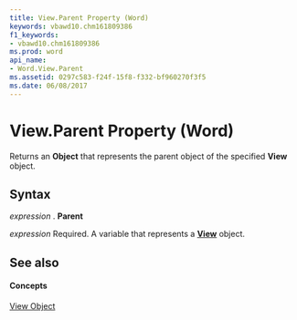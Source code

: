 ```yaml
---
title: View.Parent Property (Word)
keywords: vbawd10.chm161809386
f1_keywords:
- vbawd10.chm161809386
ms.prod: word
api_name:
- Word.View.Parent
ms.assetid: 0297c583-f24f-15f8-f332-bf960270f3f5
ms.date: 06/08/2017
---
```



# View.Parent Property (Word)

Returns an **Object** that represents the parent object of the specified **View** object.


## Syntax

 _expression_ . **Parent**

 _expression_ Required. A variable that represents a **[View](view-object-word.md)** object.


## See also


#### Concepts


[View Object](view-object-word.md)

